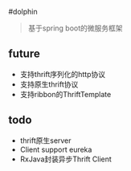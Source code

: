 #dolphin
>基于spring boot的微服务框架



## future
- 支持thrift序列化的http协议
- 支持原生thrift协议
- 支持ribbon的ThriftTemplate


## todo

- thrift原生server
- Client support eureka
- RxJava封装异步Thrift Client
